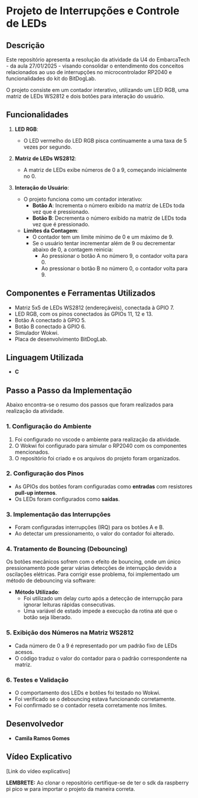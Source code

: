 # Projeto de Interrupções e Controle de LEDs

## Descrição
Este repositório apresenta a resolução da atividade da U4 do EmbarcaTech - da aula 27/01/2025 - visando consolidar o entendimento dos conceitos relacionados ao uso de interrupções no microcontrolador RP2040 e funcionalidades do kit do BitDogLab.

O projeto consiste em um contador interativo, utilizando um LED RGB, uma matriz de LEDs WS2812 e dois botões para interação do usuário. 

## Funcionalidades
1. **LED RGB**:
   - O LED vermelho do LED RGB pisca continuamente a uma taxa de 5 vezes por segundo.

2. **Matriz de LEDs WS2812**:
   - A matriz de LEDs exibe números de 0 a 9, começando inicialmente no 0.

3. **Interação do Usuário**:
   - O projeto funciona como um contador interativo:
     - **Botão A**: Incrementa o número exibido na matriz de LEDs toda vez que é pressionado.
     - **Botão B**: Decrementa o número exibido na matriz de LEDs toda vez que é pressionado.
   - **Limites da Contagem**:
     - O contador tem um limite mínimo de 0 e um máximo de 9.
     - Se o usuário tentar incrementar além de 9 ou decrementar abaixo de 0, a contagem reinicia:
       - Ao pressionar o botão A no número 9, o contador volta para 0.
       - Ao pressionar o botão B no número 0, o contador volta para 9.

## Componentes e Ferramentas Utilizados
- Matriz 5x5 de LEDs WS2812 (endereçáveis), conectada à GPIO 7.
- LED RGB, com os pinos conectados às GPIOs 11, 12 e 13.
- Botão A conectado à GPIO 5.
- Botão B conectado à GPIO 6.
- Simulador Wokwi.
- Placa de desenvolvimento BitDogLab.

## Linguagem Utilizada
- **C**

## Passo a Passo da Implementação
Abaixo encontra-se o resumo dos passos que foram realizados para realização da atividade.
### 1. Configuração do Ambiente
1. Foi configurado no vscode o ambiente para realização da atividade.
2. O Wokwi foi configurado para simular o RP2040 com os componentes mencionados.
3. O repositório foi criado e os arquivos do projeto foram organizados.

### 2. Configuração dos Pinos
- As GPIOs dos botões foram configuradas como **entradas** com resistores **pull-up internos**.
- Os LEDs foram configurados como **saídas**.

### 3. Implementação das Interrupções
- Foram configuradas interrupções (IRQ) para os botões A e B.
- Ao detectar um pressionamento, o valor do contador foi alterado.

### 4. Tratamento de Bouncing (Debouncing)
Os botões mecânicos sofrem com o efeito de bouncing, onde um único pressionamento pode gerar várias detecções de interrupção devido a oscilações elétricas. Para corrigir esse problema, foi implementado um método de debouncing via software:

- **Método Utilizado**:
  - Foi utilizado um delay curto após a detecção de interrupção para ignorar leituras rápidas consecutivas.
  - Uma variável de estado impede a execução da rotina até que o botão seja liberado.

### 5. Exibição dos Números na Matriz WS2812
- Cada número de 0 a 9 é representado por um padrão fixo de LEDs acesos.
- O código traduz o valor do contador para o padrão correspondente na matriz.

### 6. Testes e Validação
- O comportamento dos LEDs e botões foi testado no Wokwi.
- Foi verificado se o debouncing estava funcionando corretamente.
- Foi confirmado se o contador reseta corretamente nos limites.

## Desenvolvedor
- **Camila Ramos Gomes**

## Vídeo Explicativo
[Link do vídeo explicativo]

**LEMBRETE:** Ao clonar o repositório certifique-se de ter o sdk da raspberry pi pico w para importar o projeto da maneira correta.
